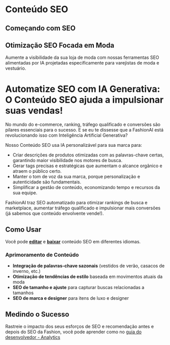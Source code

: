 # Conteúdo SEO

## Começando com SEO

## Otimização SEO Focada em Moda

Aumente a visibilidade da sua loja de moda com nossas ferramentas SEO alimentadas por IA projetadas especificamente para varejistas de moda e vestuário.

# Automatize SEO com IA Generativa: O Conteúdo SEO ajuda a impulsionar suas vendas!

No mundo do e-commerce, ranking, tráfego qualificado e conversões são pilares essenciais para o sucesso. E se eu te dissesse que a FashionAI está revolucionando isso com Inteligência Artificial Generativa?

Nosso Conteúdo SEO usa IA personalizável para sua marca para:
- Criar descrições de produtos otimizadas com as palavras-chave certas, garantindo maior visibilidade nos motores de busca.
- Gerar tags precisas e estratégicas que aumentam o alcance orgânico e atraem o público certo.
- Manter o tom de voz da sua marca, porque personalização e autenticidade são fundamentais.
- Simplificar a gestão de conteúdo, economizando tempo e recursos da sua equipe.

FashionAI traz SEO automatizado para otimizar rankings de busca e marketplace, aumentar tráfego qualificado e impulsionar mais conversões (já sabemos que conteúdo envolvente vende!).

## Como Usar

Você pode **[editar](./translating#como-editar-conteúdo-seo)** e **[baixar](./translating#como-baixar-conteúdo-seo-em-diferentes-idiomas)** conteúdo SEO em diferentes idiomas.

### Aprimoramento de Conteúdo
- **Integração de palavras-chave sazonais** (vestidos de verão, casacos de inverno, etc.)
- **Otimização de tendências de estilo** baseada em movimentos atuais da moda
- **SEO de tamanho e ajuste** para capturar buscas relacionadas a tamanhos
- **SEO de marca e designer** para itens de luxo e designer

## Medindo o Sucesso

Rastreie o impacto dos seus esforços de SEO e recomendação antes e depois do SEO da Fashion, você pode aprender como no [guia do desenvolvedor - Analytics](../../developer-guide/analytics)
